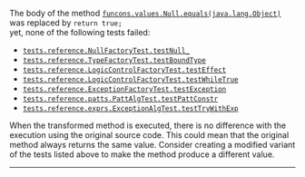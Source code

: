
The body of the method [`funcons.values.Null.equals(java.lang.Object)`](https://github.com/manuelleduc/Funcon4J/blob/9d2e32824daee71b895f0d9fa6091ed4de8e1513/language/src/main/java/funcons/values/Null.java#L21) 
was  replaced by  `return true;`  
yet,  none of the following tests failed:

*  [`tests.reference.NullFactoryTest.testNull_`](https://github.com/manuelleduc/Funcon4J/blob/9d2e32824daee71b895f0d9fa6091ed4de8e1513/language/src/test/java/tests/reference/NullFactoryTest.java)
*  [`tests.reference.TypeFactoryTest.testBoundType`](https://github.com/manuelleduc/Funcon4J/blob/9d2e32824daee71b895f0d9fa6091ed4de8e1513/language/src/test/java/tests/reference/TypeFactoryTest.java)
*  [`tests.reference.LogicControlFactoryTest.testEffect`](https://github.com/manuelleduc/Funcon4J/blob/9d2e32824daee71b895f0d9fa6091ed4de8e1513/language/src/test/java/tests/reference/LogicControlFactoryTest.java)
*  [`tests.reference.LogicControlFactoryTest.testWhileTrue`](https://github.com/manuelleduc/Funcon4J/blob/9d2e32824daee71b895f0d9fa6091ed4de8e1513/language/src/test/java/tests/reference/LogicControlFactoryTest.java)
*  [`tests.reference.ExceptionFactoryTest.testException`](https://github.com/manuelleduc/Funcon4J/blob/9d2e32824daee71b895f0d9fa6091ed4de8e1513/language/src/test/java/tests/reference/ExceptionFactoryTest.java)
*  [`tests.reference.patts.PattAlgTest.testPattConstr`](https://github.com/manuelleduc/Funcon4J/blob/9d2e32824daee71b895f0d9fa6091ed4de8e1513/language/src/test/java/tests/reference/patts/PattAlgTest.java)
*  [`tests.reference.exprs.ExceptionAlgTest.testTryWithExp`](https://github.com/manuelleduc/Funcon4J/blob/9d2e32824daee71b895f0d9fa6091ed4de8e1513/language/src/test/java/tests/reference/exprs/ExceptionAlgTest.java)


When the transformed method is executed, there is no difference with the execution using the original source code. This could mean that the original method always returns the same value. 
Consider creating a modified variant of the  tests listed  above to make the method produce a different value.

---